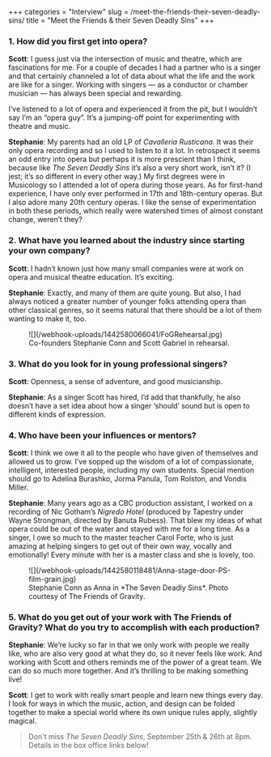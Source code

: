 +++
categories = "Interview"
slug = /meet-the-friends-their-seven-deadly-sins/
title = "Meet the Friends &amp; their Seven Deadly Sins"
+++

### 1. How did you first get into opera?

**Scott**: I guess just via the intersection of music and theatre, which are fascinations for me. For a couple of decades I had a partner who is a singer and that certainly channeled a lot of data about what the life and the work are like for a singer. Working with singers — as a conductor or chamber musician — has always been special and rewarding. 

I’ve listened to a lot of opera and experienced it from the pit, but I wouldn’t say I’m an “opera guy”. It’s a jumping-off point for experimenting with theatre and music.

**Stephanie**: My parents had an old LP of *Cavalleria Rusticana*. It was their only opera recording and so I used to listen to it a lot. In retrospect it seems an odd entry into opera but perhaps it is more prescient than I think, because like *The Seven Deadly Sins* it’s also a very short work, isn’t it? (I jest; it’s so different in every other way.) My first degrees were in Musicology so I attended a lot of opera during those years. As for first-hand experience, I have only ever performed in 17th and 18th-century operas. But I also adore many 20th century operas. I like the sense of experimentation in both these periods, which really were watershed times of almost constant change, weren’t they? 

### 2. What have you learned about the industry since starting your own company?

**Scott**: I hadn’t known just how many small companies were at work on opera and musical theatre education. It’s exciting.

**Stephanie**: Exactly, and many of them are quite young. But also, I had always noticed a greater number of younger folks attending opera than other classical genres, so it seems natural that there should be a lot of them wanting to make it, too.

<figure data-type="image">
![](/webhook-uploads/1442580066041/FoGRehearsal.jpg)<figcaption>Co-founders Stephanie Conn and Scott Gabriel in rehearsal.</figcaption>
</figure>

### 3. What do you look for in young professional singers?

**Scott**: Openness, a sense of adventure, and good musicianship.

**Stephanie**: As a singer Scott has hired, I’d add that thankfully, he also doesn’t have a set idea about how a singer ‘should’ sound but is open to different kinds of expression.

### 4. Who have been your influences or mentors?

**Scott**: I think we owe it all to the people who have given of themselves and allowed us to grow. I’ve sopped up the wisdom of a lot of compassionate, intelligent, interested people, including my own students. Special mention should go to Adelina Burashko, Jorma Panula, Tom Rolston, and Vondis Miller.

**Stephanie**: Many years ago as a CBC production assistant, I worked on a recording of Nic Gotham’s *Nigredo Hotel* (produced by Tapestry under Wayne Strongman, directed by Banuta Rubess). That blew my ideas of what opera could be out of the water and stayed with me for a long time.  As a singer, I owe so much to the master teacher Carol Forte, who is just amazing at helping singers to get out of their own way, vocally and emotionally! Every minute with her is a master class and she is lovely, too.

<figure data-type="image">
![](/webhook-uploads/1442580118481/Anna-stage-door-PS-film-grain.jpg)<figcaption>Stephanie Conn as Anna in *The Seven Deadly Sins*. Photo courtesy of The Friends of Gravity.</figcaption>
</figure>

### 5. What do you get out of your work with The Friends of Gravity? What do you try to accomplish with each production?

**Stephanie**: We’re lucky so far in that we only work with people we really like, who are also very good at what they do, so it never feels like work.  And working with Scott and others reminds me of the power of a great team. We can do so much more together. And it’s thrilling to be making something live!

**Scott**: I get to work with really smart people and learn new things every day. I look for ways in which the music, action, and design can be folded together to make a special world where its own unique rules apply, slightly magical.

>Don't miss *The Seven Deadly Sins*, September 25th & 26th at 8pm. Details in the box office links below!
